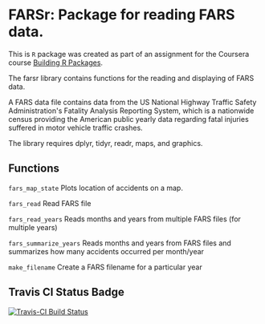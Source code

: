 # FARSr: Package for reading FARS data.


This is `R` package was created as part of an assignment for the Coursera course [Building R Packages](https://www.coursera.org/learn/r-packages/home/welcome).

The farsr library contains functions for the reading and displaying of FARS data.

A FARS data file contains data from the US National Highway Traffic Safety Administration's Fatality Analysis Reporting System, which is a nationwide census providing the American public yearly data regarding fatal injuries suffered in motor vehicle traffic crashes.

The library requires dplyr, tidyr, readr, maps, and graphics.


## Functions

`fars_map_state`          Plots location of accidents on a map.

`fars_read`               Read FARS file

`fars_read_years`         Reads months and years from multiple FARS files (for multiple years)

`fars_summarize_years`    Reads months and years from FARS files and summarizes how many accidents occurred per month/year

`make_filename`           Create a FARS filename for a particular year

## Travis CI Status Badge

[![Travis-CI Build Status](https://travis-ci.org/adhager/farsr.svg?branch=master)](https://travis-ci.org/adhager/farsr)
